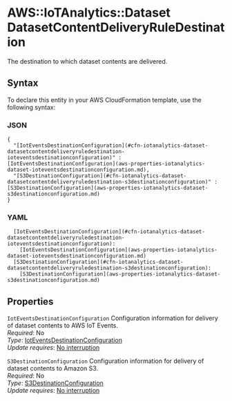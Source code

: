 # AWS::IoTAnalytics::Dataset DatasetContentDeliveryRuleDestination<a name="aws-properties-iotanalytics-dataset-datasetcontentdeliveryruledestination"></a>

The destination to which dataset contents are delivered\.

## Syntax<a name="aws-properties-iotanalytics-dataset-datasetcontentdeliveryruledestination-syntax"></a>

To declare this entity in your AWS CloudFormation template, use the following syntax:

### JSON<a name="aws-properties-iotanalytics-dataset-datasetcontentdeliveryruledestination-syntax.json"></a>

```
{
  "[IotEventsDestinationConfiguration](#cfn-iotanalytics-dataset-datasetcontentdeliveryruledestination-ioteventsdestinationconfiguration)" : [IotEventsDestinationConfiguration](aws-properties-iotanalytics-dataset-ioteventsdestinationconfiguration.md),
  "[S3DestinationConfiguration](#cfn-iotanalytics-dataset-datasetcontentdeliveryruledestination-s3destinationconfiguration)" : [S3DestinationConfiguration](aws-properties-iotanalytics-dataset-s3destinationconfiguration.md)
}
```

### YAML<a name="aws-properties-iotanalytics-dataset-datasetcontentdeliveryruledestination-syntax.yaml"></a>

```
  [IotEventsDestinationConfiguration](#cfn-iotanalytics-dataset-datasetcontentdeliveryruledestination-ioteventsdestinationconfiguration): 
    [IotEventsDestinationConfiguration](aws-properties-iotanalytics-dataset-ioteventsdestinationconfiguration.md)
  [S3DestinationConfiguration](#cfn-iotanalytics-dataset-datasetcontentdeliveryruledestination-s3destinationconfiguration): 
    [S3DestinationConfiguration](aws-properties-iotanalytics-dataset-s3destinationconfiguration.md)
```

## Properties<a name="aws-properties-iotanalytics-dataset-datasetcontentdeliveryruledestination-properties"></a>

`IotEventsDestinationConfiguration`  <a name="cfn-iotanalytics-dataset-datasetcontentdeliveryruledestination-ioteventsdestinationconfiguration"></a>
Configuration information for delivery of dataset contents to AWS IoT Events\.  
*Required*: No  
*Type*: [IotEventsDestinationConfiguration](aws-properties-iotanalytics-dataset-ioteventsdestinationconfiguration.md)  
*Update requires*: [No interruption](https://docs.aws.amazon.com/AWSCloudFormation/latest/UserGuide/using-cfn-updating-stacks-update-behaviors.html#update-no-interrupt)

`S3DestinationConfiguration`  <a name="cfn-iotanalytics-dataset-datasetcontentdeliveryruledestination-s3destinationconfiguration"></a>
Configuration information for delivery of dataset contents to Amazon S3\.  
*Required*: No  
*Type*: [S3DestinationConfiguration](aws-properties-iotanalytics-dataset-s3destinationconfiguration.md)  
*Update requires*: [No interruption](https://docs.aws.amazon.com/AWSCloudFormation/latest/UserGuide/using-cfn-updating-stacks-update-behaviors.html#update-no-interrupt)